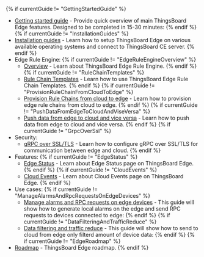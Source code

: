 {% if currentGuide != "GettingStartedGuide" %}
- [Getting started guide](/docs/{{docsPrefix}}getting-started/) - Provide quick overview of main ThingsBoard Edge features. Designed to be completed in 15-30 minutes:
{% endif %}
{% if currentGuide != "InstallationGuides" %}
- [Installation guides](/docs/user-guide/install/{{docsPrefix}}installation-options/) - Learn how to setup ThingsBoard Edge on various available operating systems and connect to ThingsBoard CE server.
{% endif %}
- Edge Rule Engine:
{% if currentGuide != "EdgeRuleEngineOverview" %}
  - [Overview](/docs/{{docsPrefix}}rule-engine/general/) - Learn about ThingsBoard Edge Rule Engine.
{% endif %}
{% if currentGuide != "RuleChainTemplates" %}
  - [Rule Chain Templates](/docs/{{docsPrefix}}rule-engine/rule-chain-templates/) - Learn how to use ThingsBoard Edge Rule Chain Templates.
{% endif %}
{% if currentGuide != "ProvisionRuleChainFromCloudToEdge" %}
  - [Provision Rule Chains from cloud to edge](/docs/{{docsPrefix}}rule-engine/provision-rule-chains/) - Learn how to provision edge rule chains from cloud to edge.
{% endif %}
{% if currentGuide != "PushDataFromEdgeToCloudAndViseVersa" %}
  - [Push data from edge to cloud and vice versa](/docs/{{docsPrefix}}rule-engine/push-data/) - Learn how to push data from edge to cloud and vice versa.
{% endif %}
{% if currentGuide != "GrpcOverSsl" %}
- Security:
  - [gRPC over SSL/TLS](/docs/{{docsPrefix}}user-guide/grpc-over-ssl/) - Learn how to configure gRPC over SSL/TLS for communication between edge and cloud.
{% endif %}
- Features:
{% if currentGuide != "EdgeStatus" %}
  - [Edge Status](/docs/{{docsPrefix}}features/edge-status/) - Learn about Edge Status page on ThingsBoard Edge.
{% endif %}
{% if currentGuide != "CloudEvents" %}
  - [Cloud Events](/docs/{{docsPrefix}}features/cloud-events/) -  Learn about Cloud Events page on ThingsBoard Edge.
{% endif %}    
- Use cases:
{% if currentGuide != "ManageAlarmsAndRpcRequestsOnEdgeDevices" %}
  - [Manage alarms and RPC requests on edge devices](/docs/{{docsPrefix}}use-cases/manage-alarms-rpc-requests/) - This guide will show how to generate local alarms on the edge and send RPC requests to devices connected to edge:
{% endif %}
{% if currentGuide != "DataFilteringAndTrafficReduce" %}
  - [Data filtering and traffic reduce](/docs/{{docsPrefix}}use-cases/data-filtering-traffic-reduce/) - This guide will show how to send to cloud from edge only filterd amount of device data:
{% endif %}
{% if currentGuide != "EdgeRoadmap" %}
- [Roadmap](/docs/{{docsPrefix}}roadmap) - ThingsBoard Edge roadmap. 
{% endif %}    
<br>

